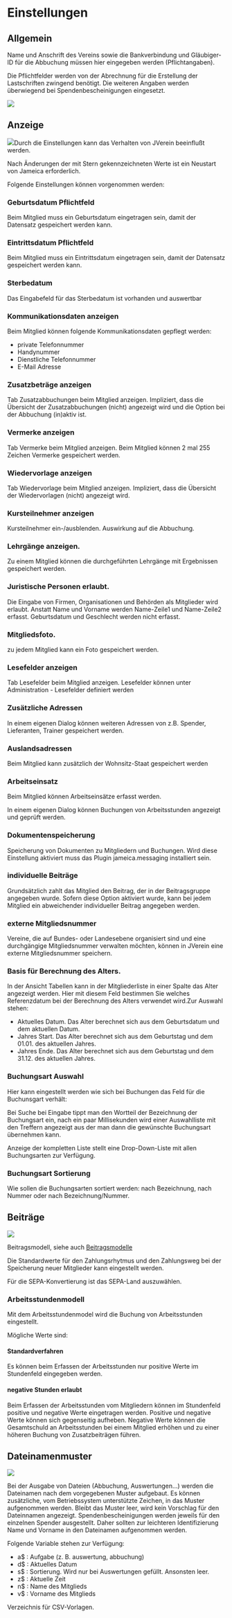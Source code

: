 # Einstellungen

## Allgemein

Name und Anschrift des Vereins sowie die Bankverbindung und Gläubiger-ID für die Abbuchung müssen hier eingegeben werden \(Pflichtangaben\).

Die Pflichtfelder werden von der Abrechnung für die Erstellung der Lastschriften zwingend benötigt. Die weiteren Angaben werden überwiegend bei Spendenbescheinigungen eingesetzt.

![](/assets/Einstellungenallgemein.png)

## Anzeige

![](/assets/Einstellungenanzeige.png)Durch die Einstellungen kann das Verhalten von JVerein beeinflußt werden.

Nach Änderungen der mit Stern gekennzeichneten Werte ist ein Neustart von Jameica erforderlich.



Folgende Einstellungen können vorgenommen werden:

### Geburtsdatum Pflichtfeld

Beim Mitglied muss ein Geburtsdatum eingetragen sein, damit der Datensatz gespeichert werden kann.

### Eintrittsdatum Pflichtfeld

Beim Mitglied muss ein Eintrittsdatum eingetragen sein, damit der Datensatz gespeichert werden kann.

### Sterbedatum

Das Eingabefeld für das Sterbedatum ist vorhanden und auswertbar

### Kommunikationsdaten anzeigen

Beim Mitglied können folgende Kommunikationsdaten gepflegt werden:

* private Telefonnummer
* Handynummer
* Dienstliche Telefonnummer
* E-Mail Adresse

### Zusatzbeträge anzeigen

Tab Zusatzabbuchungen beim Mitglied anzeigen. Impliziert, dass die Übersicht der Zusatzabbuchungen \(nicht\) angezeigt wird und die Option bei der Abbuchung \(in\)aktiv ist.

### Vermerke anzeigen

Tab Vermerke beim Mitglied anzeigen. Beim Mitglied können 2 mal 255 Zeichen Vermerke gespeichert werden.

### Wiedervorlage anzeigen

Tab Wiedervorlage beim Mitglied anzeigen. Impliziert, dass die Übersicht der Wiedervorlagen \(nicht\) angezeigt wird.

### Kursteilnehmer anzeigen

Kursteilnehmer ein-/ausblenden. Auswirkung auf die Abbuchung.

### Lehrgänge anzeigen.

Zu einem Mitglied können die durchgeführten Lehrgänge mit Ergebnissen gespeichert werden.

### Juristische Personen erlaubt.

Die Eingabe von Firmen, Organisationen und Behörden als Mitglieder wird erlaubt. Anstatt Name und Vorname werden Name-Zeile1 und Name-Zeile2 erfasst. Geburtsdatum und Geschlecht werden nicht erfasst.

### Mitgliedsfoto.

zu jedem Mitglied kann ein Foto gespeichert werden.

### Lesefelder anzeigen

Tab Lesefelder beim Mitglied anzeigen. Lesefelder können unter Administration - Lesefelder definiert werden

### Zusätzliche Adressen

In einem eigenen Dialog können weiteren Adressen von z.B. Spender, Lieferanten, Trainer gespeichert werden.

### Auslandsadressen

Beim Mitglied kann zusätzlich der Wohnsitz-Staat gespeichert werden

### Arbeitseinsatz

Beim Mitglied können Arbeitseinsätze erfasst werden. 

In einem eigenen Dialog können Buchungen von Arbeitsstunden angezeigt und geprüft werden.

### Dokumentenspeicherung

Speicherung von Dokumenten zu Mitgliedern und Buchungen. Wird diese Einstellung aktiviert muss das Plugin jameica.messaging installiert sein.

### individuelle Beiträge

Grundsätzlich zahlt das Mitglied den Beitrag, der in der Beitragsgruppe angegeben wurde. Sofern diese Option aktiviert wurde, kann bei jedem Mitglied ein abweichender individueller Beitrag angegeben werden.

### externe Mitgliedsnummer

Vereine, die auf Bundes- oder Landesebene organisiert sind und eine durchgängige Mitgliedsnummer verwalten möchten, können in JVerein eine externe Mitgliedsnummer speichern.

### Basis für Berechnung des Alters.

In der Ansicht Tabellen kann in der Mitgliederliste in einer Spalte das Alter angezeigt werden. Hier mit diesem Feld bestimmen Sie welches Referenzdatum bei der Berechnung des Alters verwendet wird.Zur Auswahl stehen:

* Aktuelles Datum. Das Alter berechnet sich aus dem Geburtsdatum und dem aktuellen Datum.
* Jahres Start. Das Alter berechnet sich aus dem Geburtstag und dem 01.01. des aktuellen Jahres.
* Jahres Ende. Das Alter berechnet sich aus dem Geburtstag und dem 31.12. des aktuellen Jahres.

### Buchungsart Auswahl

Hier kann eingestellt werden wie sich bei Buchungen das Feld für die Buchunsgart verhält:

Bei Suche bei Eingabe tippt man den Wortteil der Bezeichnung der Buchungsart ein, nach ein paar Millisekunden wird einer Auswahlliste mit den Treffern angezeigt aus der man dann die gewünschte Buchungsart übernehmen kann.

Anzeige der kompletten Liste stellt eine Drop-Down-Liste mit allen Buchungsarten zur Verfügung.

### Buchungsart Sortierung

Wie sollen die Buchungsarten sortiert werden: nach Bezeichnung, nach Nummer oder nach Bezeichnung/Nummer.

## Beiträge

![](/assets/Einstellungenbeitraege.png)

Beitragsmodell, siehe auch [Beitragsmodelle](/beitragsmodelle.md)

Die Standardwerte für den Zahlungsrhytmus und den Zahlungsweg bei der Speicherung neuer Mitglieder kann eingestellt werden.

Für die SEPA-Konvertierung ist das SEPA-Land auszuwählen.

### Arbeitsstundenmodell

Mit dem Arbeitsstundenmodel wird die Buchung von Arbeitsstunden eingestellt.

Mögliche Werte sind:

#### Standardverfahren

Es können beim Erfassen der Arbeitsstunden nur positive Werte im Stundenfeld eingegeben werden.

#### negative Stunden erlaubt

Beim Erfassen der Arbeitsstunden vom Mitgliedern können im Stundenfeld positive und negative Werte eingetragen werden. Positive und negative Werte können sich gegenseitig aufheben. Negative Werte können die Gesamtschuld an Arbeitsstunden bei einem Mitglied erhöhen und zu einer höheren Buchung von Zusatzbeiträgen führen.

## Dateinamenmuster

![](/assets/Einstellungendateinamen.png)

Bei der Ausgabe von Dateien \(Abbuchung, Auswertungen...\) werden die Dateinamen nach dem vorgegebenen Muster aufgebaut. Es können zusätzliche, vom Betriebssystem unterstützte Zeichen, in das Muster aufgenommen werden. Bleibt das Muster leer, wird kein Vorschlag für den Dateinnamen angezeigt. Spendenbescheinigungen werden jeweils für den einzelnen Spender ausgestellt. Daher sollten zur leichteren Identifizierung Name und Vorname in den Dateinamen aufgenommen werden.

Folgende Variable stehen zur Verfügung:

* a$ : Aufgabe \(z. B. auswertung, abbuchung\)
* d$ : Aktuelles Datum
* s$ : Sortierung. Wird nur bei Auswertungen gefüllt. Ansonsten leer.
* z$ : Aktuelle Zeit
* n$ : Name des Mitglieds
* v$ : Vorname des Mitglieds

Verzeichnis für CSV-Vorlagen.



